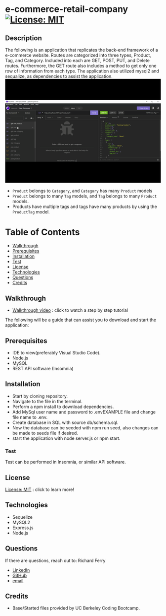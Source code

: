 # e-commerce-retail-company [![License: MIT](https://img.shields.io/badge/License-MIT-yellow.svg)](https://opensource.org/licenses/MIT)

## Description
The following is an application that replicates the back-end framework of a e-commerce website.
Routes are categorized into three types, Product, Tag, and Category. Included into each are GET, POST, PUT, and Delete routes. Furthermore, the GET route also includes a method to get only one row of information from each type.
The application also utilized mysql2 and sequalize, as dependencies to assist the application.
![insomnia gif](./assets/insom.gif)

- `Product` belongs to `Category`, and `Category` has many `Product` models
- `Product` belongs to many `Tag` models, and `Tag` belongs to many `Product` models. 
- Products have multiple tags and tags have many products by using the `ProductTag` model.

# Table of Contents
- [Walkthrough](#walkthrough)
- [Prerequisites](#prerequisites)
- [Installation](#installation)
- [Test](#test)
- [License](#license)
- [Technologies](#technologies)
- [Questions](#questions)
- [Credits](#credits)

## Walkthrough
- [Walkthrough video](https://drive.google.com/file/d/1GmoXvJgBNg16cBzy2oSXQ8lpPy3_YN96/view) : click to watch a step by step tutorial

The following will be a guide that can assist you to download and start the application:
## Prerequisites
- IDE to view(preferably Visual Studio Code).
- Node.js
- MySQL
- REST API software (Insomnia)
## Installation
- Start by cloning repository.
- Navigate to the file in the terminal.
- Perform a npm install to download dependencies.
- Add MySql user name and password to .envEXAMPLE file and change file name to .env.
- Create database in SQL with source db/schema.sql.
- Now the database can be seeded with npm run seed, also changes can be made to seeds file if desired.
- start the application with node server.js or npm start.
### Test
Test can be performed in Insomnia, or similar API software. 
## License
[License: MIT](https://opensource.org/licenses/MIT) : click to learn more!
## Technologies
- Sequelize
- MySQL2
- Express.js
- Node.js
## Questions
If there are questions, reach out to: Richard Ferry
* [LinkedIn](https://www.linkedin.com/in/richard-ferry-83120514b/)
* [GitHub](https://github.com/rich-f-p)
* [email](mailto:richardfpro864@gmail.com)
## Credits
- Base/Started files provided by UC Berkeley Coding Bootcamp.